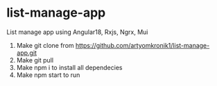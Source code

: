 # list-manage-app
List manage app using Angular18, Rxjs, Ngrx, Mui
1) Make git clone from https://github.com/artyomkronik1/list-manage-app.git
2) Make git pull
3) Make npm i to install all dependecies
4) Make npm start to run
